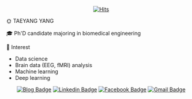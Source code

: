 <div align=center>
  
[![Hits](https://hits.seeyoufarm.com/api/count/incr/badge.svg?url=https%3A%2F%2Fgithub.com%2Ftyami&count_bg=%2379C83D&title_bg=%23555555&icon=&icon_color=%23E7E7E7&title=hits&edge_flat=false)](https://hits.seeyoufarm.com)
  
</div>

🌞 TAEYANG YANG

🎓 Ph'D candidate majoring in biomedical engineering

💖 Interest
- Data science
- Brain data (EEG, fMRI) analysis
- Machine learning
- Deep learning

<div align=center>
  
[![Blog Badge](http://img.shields.io/badge/-Blog-black?style=flat-square&logo=github&link=https://tyami.github.io/)](https://tyami.github.io/)   [![Linkedin Badge](https://img.shields.io/badge/-LinkedIn-blue?style=flat-square&logo=Linkedin&logoColor=white&link=https://www.linkedin.com/in/taeyangyang/)](https://www.linkedin.com/in/taeyangyang/)   [![Facebook Badge](https://img.shields.io/badge/facebook-1877f2?style=flat-square&logo=facebook&logoColor=white&link=https://www.facebook.com/tyamisol)](https://www.facebook.com/tyamisol)   [![Gmail Badge](https://img.shields.io/badge/Gmail-d14836?style=flat-square&logo=Gmail&logoColor=white&link=mailto:snugyun01@gmail.com)](mailto:snugyun01@gmail.com)

</div>
